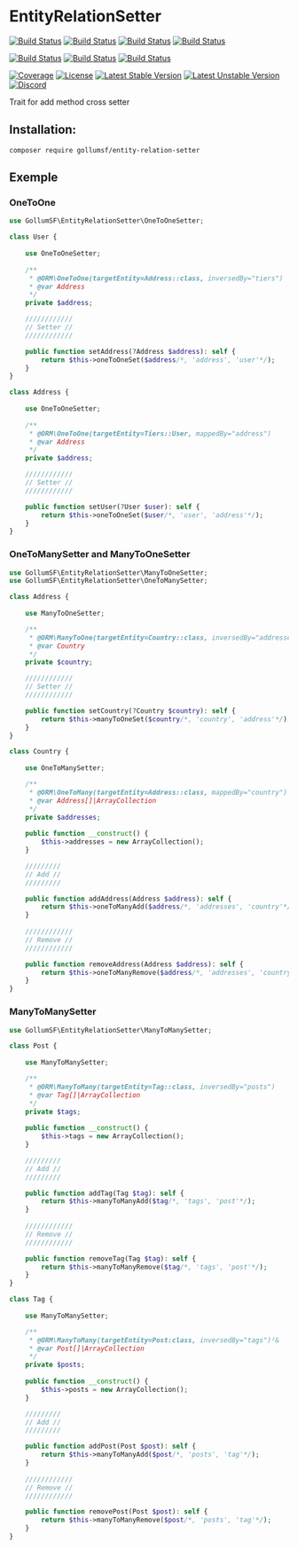 # EntityRelationSetter

[![Build Status](https://github.com/GollumSF/entity-relation-setter/actions/workflows/doctrine_2.4.5.yml/badge.svg?branch=master)](https://github.com/GollumSF/entity-relation-setter/actions)
[![Build Status](https://github.com/GollumSF/entity-relation-setter/actions/workflows/doctrine_2.7.yml/badge.svg?branch=master)](https://github.com/GollumSF/entity-relation-setter/actions)
[![Build Status](https://github.com/GollumSF/entity-relation-setter/actions/workflows/doctrine_2.11.yml/badge.svg?branch=master)](https://github.com/GollumSF/entity-relation-setter/actions)
[![Build Status](https://github.com/GollumSF/entity-relation-setter/actions/workflows/doctrine_latest.yml/badge.svg?branch=master)](https://github.com/GollumSF/entity-relation-setter/actions)

[![Build Status](https://github.com/GollumSF/entity-relation-setter/actions/workflows/symfony_4.4.yml/badge.svg?branch=master)](https://github.com/GollumSF/entity-relation-setter/actions)
[![Build Status](https://github.com/GollumSF/entity-relation-setter/actions/workflows/symfony_5.4.yml/badge.svg?branch=master)](https://github.com/GollumSF/entity-relation-setter/actions)
[![Build Status](https://github.com/GollumSF/entity-relation-setter/actions/workflows/symfony_6.0.yml/badge.svg?branch=master)](https://github.com/GollumSF/entity-relation-setter/actions)

[![Coverage](https://coveralls.io/repos/github/GollumSF/entity-relation-setter/badge.svg?branch=master)](https://coveralls.io/github/GollumSF/entity-relation-setter)
[![License](https://poser.pugx.org/gollumsf/entity-relation-setter/license)](https://packagist.org/packages/gollumsf/entity-relation-setter)
[![Latest Stable Version](https://poser.pugx.org/gollumsf/entity-relation-setter/v/stable)](https://packagist.org/packages/gollumsf/entity-relation-setter)
[![Latest Unstable Version](https://poser.pugx.org/gollumsf/entity-relation-setter/v/unstable)](https://packagist.org/packages/gollumsf/entity-relation-setter)
[![Discord](https://img.shields.io/discord/671741944149573687?color=purple&label=discord)](https://discord.gg/xMBc5SQ)

Trait for add method cross setter

## Installation:

```shell
composer require gollumsf/entity-relation-setter
```

## Exemple

### OneToOne

```php
use GollumSF\EntityRelationSetter\OneToOneSetter;

class User {
	
	use OneToOneSetter;
    
	/**
	 * @ORM\OneToOne(targetEntity=Address::class, inversedBy="tiers")
	 * @var Address
	 */
	private $address;

	////////////
	// Setter //
	////////////

	public function setAddress(?Address $address): self {
		return $this->oneToOneSet($address/*, 'address', 'user'*/);
	}
}

class Address {
	
	use OneToOneSetter;
    
	/**
	 * @ORM\OneToOne(targetEntity=Tiers::User, mappedBy="address")
	 * @var Address
	 */
	private $address;

	////////////
	// Setter //
	////////////

	public function setUser(?User $user): self {
		return $this->oneToOneSet($user/*, 'user', 'address'*/);
	}
}

```

### OneToManySetter and ManyToOneSetter

```php
use GollumSF\EntityRelationSetter\ManyToOneSetter;
use GollumSF\EntityRelationSetter\OneToManySetter;

class Address {
	
	use ManyToOneSetter;

	/**
	 * @ORM\ManyToOne(targetEntity=Country::class, inversedBy="addresses")
	 * @var Country
	 */
	private $country;

	////////////
	// Setter //
	////////////

	public function setCountry(?Country $country): self {
		return $this->manyToOneSet($country/*, 'country', 'address'*/);
	}
}

class Country {
	
	use OneToManySetter;

	/**
	 * @ORM\OneToMany(targetEntity=Address::class, mappedBy="country")
	 * @var Address[]|ArrayCollection
	 */
	private $addresses;
	
	public function __construct() {
		$this->addresses = new ArrayCollection();
	}

	/////////
	// Add //
	/////////

	public function addAddress(Address $address): self {
		return $this->oneToManyAdd($address/*, 'addresses', 'country'*/);
	}
	
	////////////
	// Remove //
	////////////

	public function removeAddress(Address $address): self {
		return $this->oneToManyRemove($address/*, 'addresses', 'country'*/);
	}
}

```

### ManyToManySetter

```php
use GollumSF\EntityRelationSetter\ManyToManySetter;

class Post {
	
	use ManyToManySetter;

	/**
	 * @ORM\ManyToMany(targetEntity=Tag::class, inversedBy="posts")
	 * @var Tag[]|ArrayCollection
	 */
	private $tags;
	
	public function __construct() {
		$this->tags = new ArrayCollection();
	}

	/////////
	// Add //
	/////////

	public function addTag(Tag $tag): self {
		return $this->manyToManyAdd($tag/*, 'tags', 'post'*/);
	}
	
	////////////
	// Remove //
	////////////

	public function removeTag(Tag $tag): self {
		return $this->manyToManyRemove($tag/*, 'tags', 'post'*/);
	}
}

class Tag {
	
	use ManyToManySetter;

	/**
	 * @ORM\ManyToMany(targetEntity=Post:class, inversedBy="tags")²&
	 * @var Post[]|ArrayCollection
	 */
	private $posts;
	
	public function __construct() {
		$this->posts = new ArrayCollection();
	}

	/////////
	// Add //
	/////////

	public function addPost(Post $post): self {
		return $this->manyToManyAdd($post/*, 'posts', 'tag'*/);
	}
	
	////////////
	// Remove //
	////////////

	public function removePost(Post $post): self {
		return $this->manyToManyRemove($post/*, 'posts', 'tag'*/);
	}
}

```
